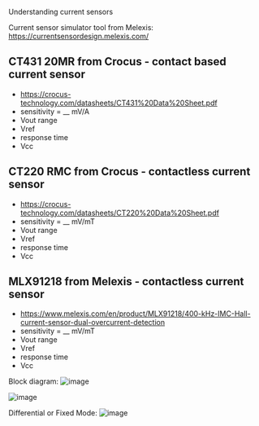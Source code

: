Understanding current sensors

Current sensor simulator tool from Melexis: https://currentsensordesign.melexis.com/


## CT431 20MR from Crocus - contact based current sensor
- https://crocus-technology.com/datasheets/CT431%20Data%20Sheet.pdf
- sensitivity = __ mV/A
- Vout range
- Vref
- response time
- Vcc



## CT220 RMC from Crocus - contactless current sensor
- https://crocus-technology.com/datasheets/CT220%20Data%20Sheet.pdf
- sensitivity = __ mV/mT
- Vout range
- Vref
- response time
- Vcc


## MLX91218 from Melexis - contactless current sensor
- https://www.melexis.com/en/product/MLX91218/400-kHz-IMC-Hall-current-sensor-dual-overcurrent-detection
- sensitivity = __ mV/mT
- Vout range
- Vref
- response time
- Vcc

Block diagram:
![image](https://github.com/nmi246/electronics/assets/42329930/d30008ec-0346-4163-9392-bf61672a5ced)


![image](https://github.com/nmi246/electronics/assets/42329930/ad9715e3-6839-4116-a7ee-971cdacb90c3)

Differential or Fixed Mode:
![image](https://github.com/nmi246/electronics/assets/42329930/10bbcd21-ba8c-43c6-8f68-49a2b7c0394c)


